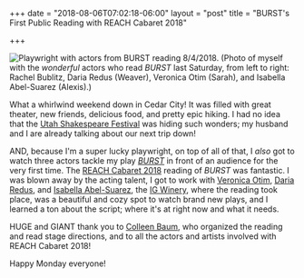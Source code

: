 +++
date = "2018-08-06T07:02:18-06:00"
layout = "post"
title = "BURST's First Public Reading with REACH Cabaret 2018"

+++

![Playwright with actors from BURST reading 8/4/2018.](/images/BURST_reading_8.4.2018.jpg) (Photo of myself with the *wonderful* actors who read *BURST* last Saturday, from left to right: Rachel Bublitz, Daria Redus (Weaver), Veronica Otim (Sarah), and Isabella Abel-Suarez (Alexis).)

What a whirlwind weekend down in Cedar City! It was filled with great theater, new friends, delicious food, and pretty epic hiking. I had no idea that the [Utah Shakespeare Festival](https://www.bard.org/) was hiding such wonders; my husband and I are already talking about our next trip down!

AND, because I'm a super lucky playwright, on top of all of that, I *also* got to watch three actors tackle my play [*BURST*](https://newplayexchange.org/plays/138560/burst) in front of an audience for the very first time. The [REACH Cabaret 2018](https://www.facebook.com/REACH-Cabaret-2018-177085979625728/) reading of *BURST* was fantastic. I was blown away by the acting talent, I got to work with [Veronica Otim](https://www.bard.org/bios-2018/veronica-otim), [Daria Redus](https://www.dariapilarredus.com/), and [Isabella Abel-Suarez](https://isabellaabelsuarez.wixsite.com/bella), the [IG Winery](http://www.igwinery.com/), where the reading took place, was a beautiful and cozy spot to watch brand new plays, and I learned a ton about the script; where it's at right now and what it needs.

HUGE and GIANT thank you to [Colleen Baum](https://www.bard.org/bios-2018/colleen-baum), who organized the reading and read stage directions, and to all the actors and artists involved with REACH Cabaret 2018!

Happy Monday everyone!
